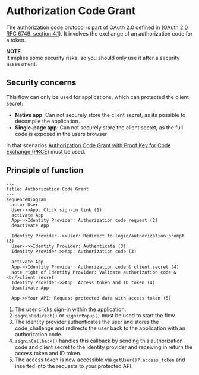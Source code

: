 # Authorization Code Grant

The authorization code protocol is part of OAuth 2.0 defined in ([OAuth 2.0 RFC 6749, section 4.1](https://tools.ietf.org/html/rfc6749#section-4.1)). It involves the exchange of an authorization code for a token.

**NOTE**<br/>
It implies some security risks, so you should only use it after a security assessment.


## Security concerns
This flow can only be used for applications, which can protected the client secret:
- **Native app**: Can not securely store the client secret, as its possible to decompile the application.
- **Single-page app**: Can not securely store the client secret, as the full code is exposed in the users browser

In that scenarios [Authorization Code Grant with Proof Key for Code Exchange (PKCE)](authorization-code-grant-with-pkce.md) must be used.


## Principle of function
```mermaid
---
title: Authorization Code Grant
---
sequenceDiagram
  actor User
  User->>App: Click sign-in link (1)
  activate App
  App->>Identity Provider: Authorization code request (2)
  deactivate App

  Identity Provider-->>User: Redirect to login/authorization prompt (3)
  User-->>Identity Provider: Authenticate (3)
  Identity Provider->>App: Authorization code (3)

  activate App
  App->>Identity Provider: Authorization code & client secret (4)
  Note right of Identity Provider: Validate authorization code &<br/>client secret
  Identity Provider->>App: Access token and ID token (4)
  deactivate App

  App->>Your API: Request protected data with access token (5)
```

1. The user clicks sign-in within the application.
2. `signinRedirect()` or `signinPopup()` must be used to start the flow.
3. The identity provider authenticates the user and stores the code_challenge and redirects the user back to the application with an authorization code.
4. `signinCallback()` handles this callback by sending this authorization code and client secret to the identity provider and receiving in return the access token and ID token.
5. The access token is now accessible via `getUser()?.access_token` and inserted into the requests to your protected API.
